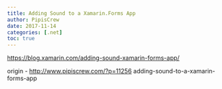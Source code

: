```yaml
---
title: Adding Sound to a Xamarin.Forms App
author: PipisCrew
date: 2017-11-14
categories: [.net]
toc: true
---
```


https://blog.xamarin.com/adding-sound-xamarin-forms-app/

origin - http://www.pipiscrew.com/?p=11256 adding-sound-to-a-xamarin-forms-app